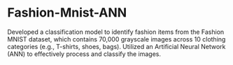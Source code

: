 # Fashion-Mnist-ANN
Developed a classification model to identify fashion items from the Fashion MNIST dataset, which contains 70,000 grayscale images across 10 clothing categories (e.g., T-shirts, shoes, bags). Utilized an Artificial Neural Network (ANN) to effectively process and classify the images.
